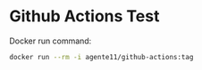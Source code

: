 # Github Actions Test

Docker run command:

```sh
docker run --rm -i agente11/github-actions:tag
```
